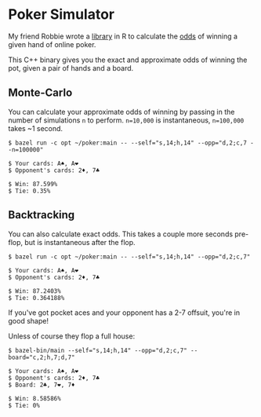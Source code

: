 # Poker Simulator
My friend Robbie wrote a [library](http://github.com/ravds/HoldemHands) in R to calculate the [odds](https://www.cardplayer.com/poker-tools/odds-calculator/texas-holdem) of winning a given hand of online poker.

This C++ binary gives you the exact and approximate odds of winning the pot, given a pair of hands and a board.

## Monte-Carlo

You can calculate your approximate odds of winning by passing in the number of simulations ```n``` to perform. ```n=10,000``` is instantaneous, ```n=100,000``` takes ~1 second.


```
$ bazel run -c opt ~/poker:main -- --self="s,14;h,14" --opp="d,2;c,7 --n=100000"

$ Your cards: A♠, A❤
$ Opponent's cards: 2♦, 7♣

$ Win: 87.599%
$ Tie: 0.35%
```

## Backtracking

You can also calculate exact odds. This takes a couple more seconds pre-flop, but is instantaneous
after the flop.


```
$ bazel run -c opt ~/poker:main -- --self="s,14;h,14" --opp="d,2;c,7"

$ Your cards: A♠, A❤
$ Opponent's cards: 2♦, 7♣

$ Win: 87.2403%
$ Tie: 0.364188%
```

If you've got pocket aces and your opponent has a 2-7 offsuit, you're in good shape!

Unless of course they flop a full house:


```
$ bazel-bin/main --self="s,14;h,14" --opp="d,2;c,7" --board="c,2;h,7;d,7"

$ Your cards: A♠, A❤
$ Opponent's cards: 2♦, 7♣
$ Board: 2♣, 7❤, 7♦

$ Win: 8.58586%
$ Tie: 0%
```
